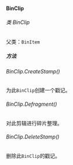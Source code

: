 #### BinClip

###### 类 BinClip

父类：`BinItem`

##### 方法

###### BinClip.CreateStamp() 

为此`BinClip`创建一个戳记。

###### BinClip.Defragment() 

对此剪辑进行碎片整理。

###### BinClip.DeleteStamp() 

删除此`BinClip`的戳记。